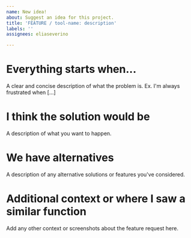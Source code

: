 ```yaml
---
name: New idea!
about: Suggest an idea for this project.
title: 'FEATURE / tool-name: description'
labels: ''
assignees: eliaseverino

---
```


# Everything starts when...
A clear and concise description of what the problem is. Ex. I'm always frustrated when [...]

# I think the solution would be
A description of what you want to happen.

# We have alternatives
A description of any alternative solutions or features you've considered.

# Additional context or where I saw a similar function
Add any other context or screenshots about the feature request here.
